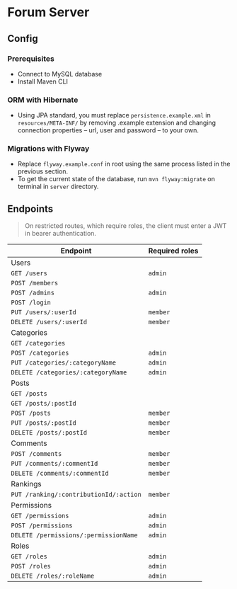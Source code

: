 # Forum Server

## Config

### Prerequisites

- Connect to MySQL database
- Install Maven CLI

### ORM with Hibernate

- Using JPA standard, you must replace `persistence.example.xml` in `resources/META-INF/`
  by removing .example extension and changing connection properties – url, user and password – to your own.

### Migrations with Flyway

- Replace `flyway.example.conf` in root using the same process listed in the previous section.
- To get the current state of the database, run `mvn flyway:migrate` on terminal in `server` directory.

## Endpoints

> On restricted routes, which require roles, the client must enter a JWT in bearer authentication.

| Endpoint                               | Required roles |
| -------------------------------------- | -------------- |
| Users                                  |                |
| `GET /users`                           | `admin`        |
| `POST /members`                        |                |
| `POST /admins`                         | `admin`        |
| `POST /login`                          |                |
| `PUT /users/:userId`                   | `member`       |
| `DELETE /users/:userId`                | `member`       |
| Categories                             |                |
| `GET /categories`                      |                |
| `POST /categories`                     | `admin`        |
| `PUT /categories/:categoryName`        | `admin`        |
| `DELETE /categories/:categoryName`     | `admin`        |
| Posts                                  |                |
| `GET /posts`                           |                |
| `GET /posts/:postId`                   |                |
| `POST /posts`                          | `member`       |
| `PUT /posts/:postId`                   | `member`       |
| `DELETE /posts/:postId`                | `member`       |
| Comments                               |                |
| `POST /comments`                       | `member`       |
| `PUT /comments/:commentId`             | `member`       |
| `DELETE /comments/:commentId`          | `member`       |
| Rankings                               |                |
| `PUT /ranking/:contributionId/:action` | `member`       |
| Permissions                            |                |
| `GET /permissions`                     | `admin`        |
| `POST /permissions`                    | `admin`        |
| `DELETE /permissions/:permissionName`  | `admin`        |
| Roles                                  |                |
| `GET /roles`                           | `admin`        |
| `POST /roles`                          | `admin`        |
| `DELETE /roles/:roleName`              | `admin`        |
